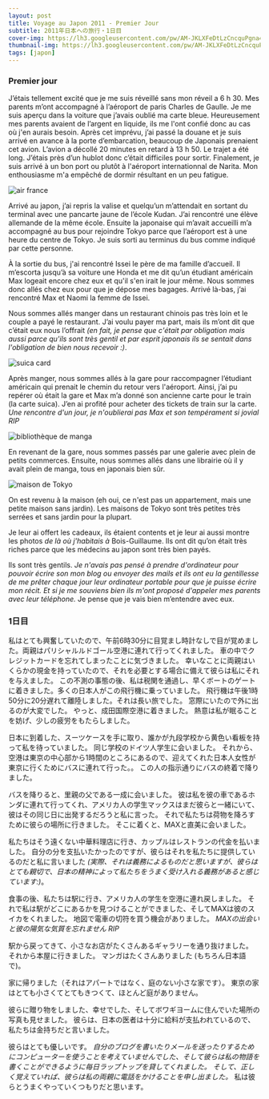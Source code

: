 ```yaml
---
layout: post
title: Voyage au Japon 2011 - Premier Jour
subtitle: 2011年日本への旅行・1日目
cover-img: https://lh3.googleusercontent.com/pw/AM-JKLXFeDtLzCncquPgna4hUR80ltL1kxct1ok0zMHZYUaW5phXSNMqQ0Jqz5JLl9jygzS32m54acnbrVjK4hq-p-o-ZE2z80l_E55qdfPOZxQQ5LihIgiS1kKcM0n9vyxLCPbsrHhqj7omQCuvHiHv-IK_=w2416-h1358-no?authuser=0
thumbnail-img: https://lh3.googleusercontent.com/pw/AM-JKLXFeDtLzCncquPgna4hUR80ltL1kxct1ok0zMHZYUaW5phXSNMqQ0Jqz5JLl9jygzS32m54acnbrVjK4hq-p-o-ZE2z80l_E55qdfPOZxQQ5LihIgiS1kKcM0n9vyxLCPbsrHhqj7omQCuvHiHv-IK_=w2416-h1358-no?authuser=0
tags: [japon]
---
```


### Premier jour

J’étais tellement excité que je me suis réveillé sans mon réveil a 6 h 30. Mes parents m’ont accompagné à l’aéroport de paris Charles de Gaulle. Je me suis aperçu dans la voiture que j’avais oublié ma carte bleue. Heureusement mes parents avaient de l’argent en liquide, ils me l'ont confié donc au cas où j'en aurais besoin. Après cet imprévu, j’ai passé la douane et je suis arrivé en avance à la porte d’embarcation, beaucoup de Japonais prenaient cet avion. L’avion a décollé 20 minutes en retard à 13 h 50. Le trajet a été long. J’étais près d’un hublot donc c’était difficiles pour sortir. Finalement, je suis arrivé à un bon port ou plutôt à l'aéroport internationnal de Narita. Mon enthousiasme m'a empêché de dormir résultant en un peu fatigue.

![air france](https://lh3.googleusercontent.com/pw/AM-JKLVGl2Mp2IbRwy1ej3X3_3ME0IfVV8V6r_6eMSZ27LmEOIeUPMfZTvmIMKUxNh5yx_C4oBcBQgFJOlf_nqCQZtGSAgmnuQC5SPQZiV9FhpDllZPac3S92IKlx7hDLuVCB-YrcU1JKhUHSPjQwm4ntOzO=w2806-h1578-no?authuser=0)

Arrivé au japon, j’ai repris la valise et quelqu’un m’attendait en sortant du terminal avec une pancarte jaune de l’école Kudan. J’ai rencontré une élève allemande de la même école. Ensuite la japonaise qui m’avait accueilli m’a accompagné au bus pour rejoindre Tokyo parce que l’aéroport est à une heure du centre de Tokyo. Je suis sorti au terminus du bus comme indiqué par cette personne. 

À la sortie du bus, j'ai rencontré Issei le père de ma famille d’accueil. Il m’escorta jusqu’à sa voiture une Honda et me dit qu’un étudiant américain Max logeait encore chez eux et qu'il s'en irait le jour même. Nous sommes donc allés chez eux pour que je dépose mes bagages. Arrivé là-bas, j’ai rencontré Max et Naomi la femme de Issei.

Nous sommes allés manger dans un restaurant chinois pas très loin et le couple a payé le restaurant. J’ai voulu payer ma part, mais ils m’ont dit que c’était eux nous l’offrait _(en fait, je pense que c'était par obligation mais aussi parce qu'ils sont très gentil et par esprit japonais ils se sentait dans l'obligation de bien nous recevoir :)_. 

![suica card](https://www.kokoro-vj.org/wp-content/uploads/2020/01/%E7%94%BB%E5%83%8F7.png)

Après manger, nous sommes allés à la gare pour raccompagner l’étudiant américain qui prenait le chemin du retour vers l'aéroport. Ainsi, j’ai pu repérer où était la gare et Max m’a donné son ancienne carte pour le train (la carte suica). J’en ai profité pour acheter des tickets de train sur la carte. _Une rencontre d'un jour, je n'oublierai pas Max et son tempérament si jovial RIP_

![bibliothèque de manga](https://lh3.googleusercontent.com/pw/AM-JKLUPJTp9j690l9pxdGHPojQvFsDTaD7lXsgOPweIQUjJDMV1hC04PctUd0-yrONmt2llZDhsT2fcUG5K4isS_92vhyuVIuJaC6EgqJ_mM4Id78RwNB4umQKCPNwB6yJ1biJfK3VcMWi7cbEbEydZK6C7=w2416-h1358-no?authuser=0)

En revenant de la gare, nous sommes passés par une galerie avec plein de petits commerces. Ensuite, nous sommes allés dans une librairie où il y avait plein de manga, tous en japonais bien sûr. 

![maison de Tokyo](https://lh3.googleusercontent.com/pw/AM-JKLUbeiJ9GqxFFErUkJaaHIwXRIaqIyued8g8hfgxu5D0auayFnGjh0zAeN4TLVBSC_QJWc6JTBQSNnerbV5Wq_M3P1sRrKVciCE2Hkv0tJXZMyPljJhs5KizJPdarIUCoz5UvvGvZyuZG7BrEd9flirD=w2160-h1216-no?authuser=0)

On est revenu à la maison (eh oui, ce n'est pas un appartement, mais une petite maison sans jardin). Les maisons de Tokyo sont très petites très serrées et sans jardin pour la plupart. 

Je leur ai offert les cadeaux, ils étaient contents et je leur ai aussi montre les photos _de là où j'habitais à_ Bois-Guillaume. Ils ont dit qu’on était très riches parce que les médecins au japon sont très bien payés.

Ils sont très gentils. _Je n'avais pas pensé à prendre d'ordinateur pour pouvoir écrire son mon blog ou envoyer des mails et ils ont eu la gentillesse de me prêter chaque jour leur ordinateur portable pour que je puisse écrire mon récit. Et si je me souviens bien ils m'ont proposé d'appeler mes parents avec leur téléphone._ Je pense que je vais bien m’entendre avec eux. 

### 1日目

私はとても興奮していたので、午前6時30分に目覚まし時計なしで目が覚めました。両親はパリシャルルドゴール空港に連れて行ってくれました。 車の中でクレジットカードを忘れてしまったことに気づきました。 幸いなことに両親はいくらかの現金を持っていたので、それを必要とする場合に備えて彼らは私にそれを与えました。 この不測の事態の後、私は税関を通過し、早くボートのゲートに着きました。多くの日本人がこの飛行機に乗っていました。 飛行機は午後1時50分に20分遅れて離陸しました。それは長い旅でした。 窓際にいたので外に出るのが大変でした。 やっと、成田国際空港に着きました。 熱意は私が眠ることを妨げ、少しの疲労をもたらしました。

日本に到着した、スーツケースを手に取り、誰かが九段学校から黄色い看板を持って私を待っていました。 同じ学校のドイツ人学生に会いました。 それから、空港は東京の中心部から1時間のところにあるので、迎えてくれた日本人女性が東京に行くためにバスに連れて行った。。 この人の指示通りにバスの終着で降りました。

バスを降りると、里親の父である一成に会いました。 彼は私を彼の車であるホンダに連れて行ってくれ、アメリカ人の学生マックスはまだ彼らと一緒にいて、彼はその同じ日に出発するだろうと私に言った。 それで私たちは荷物を降ろすために彼らの場所に行きました。 そこに着くと、MAXと直美に会いました。

私たちはそう遠くない中華料理店に行き、カップルはレストランの代金を払いました。 自分の分を支払いたかったのですが、彼らはそれを私たちに提供しているのだと私に言いました _(実際、それは義務によるものだと思いますが、彼らはとても親切で、日本の精神によって私たちをうまく受け入れる義務があると感じています:)_。

食事の後、私たちは駅に行き、アメリカ人の学生を空港に連れ戻しました。 それで私は駅がどこにあるかを見つけることができました、そしてMAXは彼のスイカをくれました。 地図で電車の切符を買う機会がありました。 _MAXの出会いと彼の陽気な気質を忘れません RIP_

駅から戻ってきて、小さなお店がたくさんあるギャラリーを通り抜けました。 それから本屋に行きました。 マンガはたくさんありました (もちろん日本語で)。

家に帰りました（それはアパートではなく、庭のない小さな家です）。 東京の家はとても小さくてとてもきつくて、ほとんど庭がありません。

彼らに贈り物をしました、幸せでした、そしてボワギヨームに住んでいた場所の写真も見せました。 彼らは、日本の医者は十分に給料が支払われているので、私たちは金持ちだと言いました。

彼らはとても優しいです。 _自分のブログを書いたりメールを送ったりするためにコンピューターを使うことを考えていませんでした、そして彼らは私の物語を書くことができるように毎日ラップトップを貸してくれました。 そして、正しく覚えていれば、彼らは私の両親に電話をかけることを申し出ました。_ 私は彼らとうまくやっていくつもりだと思います。